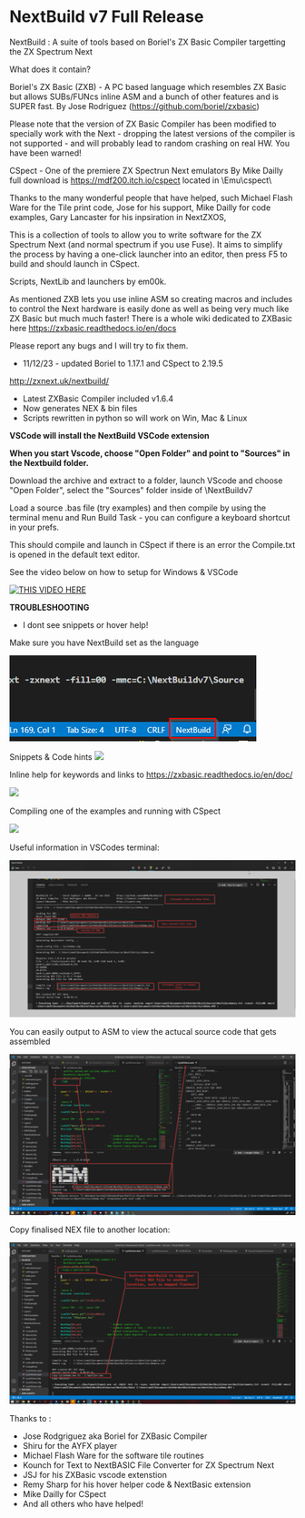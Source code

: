 # NextBuild v7 Full Release 

NextBuild : A suite of tools based on Boriel's ZX Basic Compiler 
targetting the ZX Spectrum Next

What does it contain?

Boriel's ZX Basic (ZXB) - A PC based language which resembles ZX Basic but allows
SUBs/FUNcs inline ASM and a bunch of other features and is SUPER fast. By Jose Rodriguez (https://github.com/boriel/zxbasic)

Please note that the version of ZX Basic Compiler has been modified to specially work with the Next - dropping the latest 
versions of the compiler is not supported - and will probably lead to random crashing on real HW. You have been warned!

CSpect - One of the premiere ZX Spectrun Next emulators By Mike Dailly full download is https://mdf200.itch.io/cspect
located in \Emu\cspect\

Thanks to the many wonderful people that have helped, such Michael Flash Ware for the Tile print code,
Jose for his support, Mike Dailly for code examples, Gary Lancaster for his inpsiration in NextZXOS, 

This is a collection of tools to allow you to write software for the ZX Spectrum Next (and normal
spectrum if you use Fuse). It aims to simplify the process by having a one-click launcher into an 
editor, then press F5 to build and should launch in CSpect.

Scripts, NextLib and launchers by em00k.

As mentioned ZXB lets you use inline ASM so creating macros and includes to control the Next 
hardware is easily done as well as being very much like ZX Basic but much much faster! 
There is a whole wiki dedicated to ZXBasic here https://zxbasic.readthedocs.io/en/docs

Please report any bugs and I will try to fix them.

- 11/12/23  -   updated Boriel to 1.17.1 and CSpect to 2.19.5 

http://zxnext.uk/nextbuild/

- Latest ZXBasic Compiler included v1.6.4
- Now generates NEX & bin files 
- Scripts rewritten in python so will work on Win, Mac & Linux

**VSCode will install the NextBuild VSCode extension**

****When you start Vscode, choose "Open Folder" and point to "Sources" in the Nextbuild folder.****

Download the archive and extract to a folder, launch VScode
and choose "Open Folder", select the "Sources" folder inside
of \NextBuildv7 

Load a source .bas file (try examples) and then compile by
using the terminal menu and Run Build Task - you can configure
a keyboard shortcut in your prefs. 

This should compile and launch in CSpect if there is an error 
the Compile.txt is opened in the default text editor. 

See the video below on how to setup for Windows & VSCode 

[![THIS VIDEO HERE](https://img.youtube.com/vi/kF_jfE7mAvg/0.jpg)](https://www.youtube.com/watch?v=kF_jfE7mAvg)

**TROUBLESHOOTING**

- I dont see snippets or hover help!

Make sure you have NextBuild set as the language 

<img src="https://raw.githubusercontent.com/em00k/src-gifs/main/help1.png">

Snippets & Code hints 
<img src="https://github.com/em00k/src-gifs/blob/main/demo.gif">

Inline help for keywords and links to https://zxbasic.readthedocs.io/en/doc/

<img src="https://github.com/em00k/src-gifs/blob/main/demo2.gif">

Compiling one of the examples and running with CSpect

<img src="https://github.com/em00k/src-gifs/blob/main/demo3.gif">

Useful information in VSCodes terminal: 

<img src="https://raw.githubusercontent.com/em00k/src-gifs/main/2021-01-30%2002_02_52-Snip%20%26%20Sketch.png">

You can easily output to ASM to view the actucal source code that gets assembled

<img src="https://raw.githubusercontent.com/em00k/src-gifs/main/2021-01-30%2002_11_47-Greenshot.png">

Copy finalised NEX file to another location: 

<img src="https://raw.githubusercontent.com/em00k/src-gifs/main/2021-01-30%2002_47_45-Greenshot.png">

Thanks to :

- Jose Rodgriguez aka Boriel for ZXBasic Compiler
- Shiru for the AYFX player
- Michael Flash Ware for the software tile routines 
- Kounch for Text to NextBASIC File Converter for ZX Spectrum Next
- JSJ for his ZXBasic vscode extenstion
- Remy Sharp for his hover helper code & NextBasic extension
- Mike Dailly for CSpect
- And all others who have helped!
